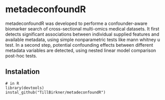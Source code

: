 # metadeconfoundR

metadeconfoundR was developed to performe a confounder-aware biomarker search of cross-sectional multi-omics medical datasets. 
It first detects significant associations between individual supplied features and available metadata, using simple nonparametric tests like mann whitney u test. 
In a second step, potential confounding effects between different metadata variables are detected, using nested linear model comparison post-hoc tests.

## Instalation

```
# in R
library(devtools)
instal_github("TillBirkner/metadeconfoundR")
```
